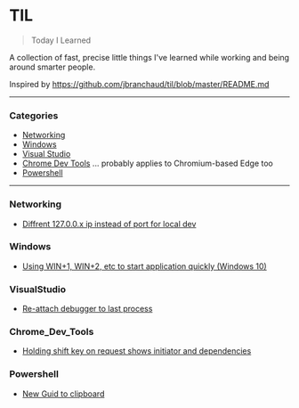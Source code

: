 # TIL

> Today I Learned

A collection of fast, precise little things I've learned while working and being around smarter people.  

Inspired by https://github.com/jbranchaud/til/blob/master/README.md

---

### Categories

* [Networking](#networking)
* [Windows](#windows)
* [Visual Studio](#visualstudio)
* [Chrome Dev Tools](#Chrome_Dev_Tools) ... probably applies to Chromium-based Edge too
* [Powershell](#Powershell)

---

### Networking

- [Diffrent 127.0.0.x ip instead of port for local dev](networking/different_local_ip_instead_of_ports.md)

### Windows

- [Using WIN+1, WIN+2, etc to start application quickly (Windows 10)](windows/quickLaunch.md)

### VisualStudio

- [Re-attach debugger to last process](visualstudio/ReattachDebugger.md)

### Chrome_Dev_Tools

- [Holding shift key on request shows initiator and dependencies](chrome_dev_tools/highlight_initiator_and_depdencies.md)

### Powershell
- [New Guid to clipboard](powershell/new-guid-to-clipboard.md)
